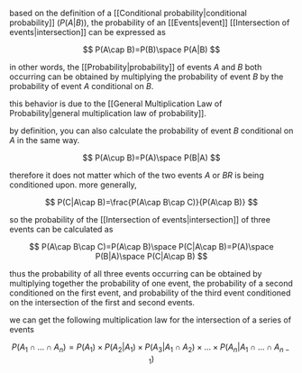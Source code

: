 based on the definition of a [[Conditional probability|conditional probability]] ($P(A|B)$), the probability of an [[Events|event]] [[Intersection of events|intersection]] can be expressed as

$$
P(A\cap B)=P(B)\space P(A|B)
$$

in other words, the [[Probability|probability]] of events $A$ and $B$ both occurring can be obtained by multiplying the probability of event $B$ by the probability of event $A$ conditional on $B$. 

this behavior is due to the [[General Multiplication Law of Probability|general multiplication law of probability]].

by definition, you can also calculate the probability of event $B$ conditional on $A$ in the same way.

$$
P(A\cup B)=P(A)\space P(B|A)
$$

therefore it does not matter which of the two events $A$ or $BR$ is being conditioned upon. more generally,

$$
P(C|A\cap B)=\frac{P(A\cap B\cap C)}{P(A\cap B)}
$$

so the probability of the [[Intersection of events|intersection]] of three events can be calculated as 

$$
P(A\cap B\cap C)=P(A\cap B)\space P(C|A\cap B)=P(A)\space P(B|A)\space P(C|A\cap B)
$$

thus the probability of all three events occurring can be obtained by multiplying together the probability of one event, the probability of a second conditioned on the first event, and probability of the third event conditioned on the intersection of the first and second events.

we can get the following multiplication law for the intersection of a series of events

$$
P(A_1\cap\dots\cap A_n)=P(A_1)\times P(A_2|A_1)\times P(A_3|A_1\cap A_2)\times\dots\times P(A_n|A_1\cap\dots\cap A_{n-1})
$$

